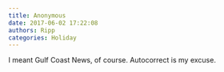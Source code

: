 ```yaml
---
title: Anonymous
date: 2017-06-02 17:22:08
authors: Ripp
categories: Holiday
---
```


 I meant Gulf Coast News, of course. Autocorrect is my excuse.